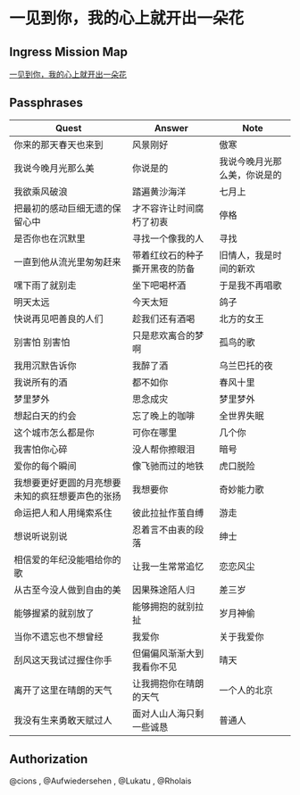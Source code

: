# 一见到你，我的心上就开出一朵花

##  Ingress Mission Map

[一见到你，我的心上就开出一朵花](https://ingressmm.com/?find=%E4%B8%80%E8%A7%81%E5%88%B0%E4%BD%A0%EF%BC%8C%E6%88%91%E7%9A%84%E5%BF%83%E4%B8%8A%E5%B0%B1%E5%BC%80%E5%87%BA%E4%B8%80%E6%9C%B5%E8%8A%B1 "Ingress Mission Map")

## Passphrases

|Quest|Answer|Note|
|-----|------|----|
|你来的那天春天也来到|风景刚好|傲寒|
|我说今晚月光那么美|你说是的|我说今晚月光那么美，你说是的|
|我欲乘风破浪|踏遍黄沙海洋|七月上|
|把最初的感动巨细无遗的保留心中|才不容许让时间腐朽了初衷|停格|
|是否你也在沉默里|寻找一个像我的人|寻找|
|一直到他从流光里匆匆赶来|带着红纹石的种子撕开黑夜的防备|旧情人，我是时间的新欢|
|嘿下雨了就别走|坐下吧喝杯酒|于是我不再唱歌|
|明天太远|今天太短|鸽子|
|快说再见吧善良的人们|趁我们还有酒喝|北方的女王|
|别害怕 别害怕|只是悲欢离合的梦啊|孤鸟的歌|
|我用沉默告诉你|我醉了酒|乌兰巴托的夜|
|我说所有的酒|都不如你|春风十里|
|梦里梦外|思念成灾|梦里梦外|
|想起白天的约会|忘了晚上的咖啡|全世界失眠|
|这个城市怎么都是你|可你在哪里|几个你|
|我害怕你心碎|没人帮你擦眼泪|暗号|
|爱你的每个瞬间|像飞驰而过的地铁|虎口脱险|
|我想要更好更圆的月亮想要未知的疯狂想要声色的张扬|我想要你|奇妙能力歌|
|命运把人和人用绳索系住|彼此拉扯作茧自缚|游走|
|想说听说别说|忍着言不由衷的段落|绅士|
|相信爱的年纪没能唱给你的歌|让我一生常常追忆|恋恋风尘|
|从古至今没人做到自由的美|因果殊途陌人归|差三岁|
|能够握紧的就别放了|能够拥抱的就别拉扯|岁月神偷|
|当你不遗忘也不想曾经|我爱你|关于我爱你|
|刮风这天我试过握住你手|但偏偏风渐渐大到我看你不见|晴天|
|离开了这里在晴朗的天气|让我拥抱你在晴朗的天气|一个人的北京|
|我没有生来勇敢天赋过人|面对人山人海只剩一些诚恳|普通人|

## Authorization

@cions , @Aufwiedersehen , @Lukatu , @Rholais
